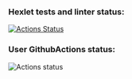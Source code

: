### Hexlet tests and linter status:
[![Actions Status](https://github.com/razamanaza/frontend-testing-react-project-lvl2/workflows/hexlet-check/badge.svg)](https://github.com/razamanaza/frontend-testing-react-project-lvl2/actions)

### User GithubActions status:
![Actions status](https://github.com/razamanaza/frontend-testing-react-project-lvl2/actions/workflows/user-check.yml/badge.svg)